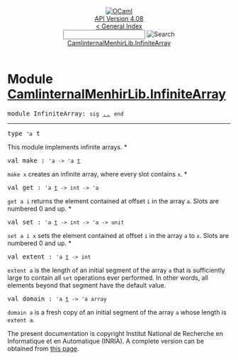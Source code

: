 <!-- ((! set title API !)) ((! set documentation !)) ((! set api !)) ((! set nobreadcrumb !)) -->
<div class="api"><header><nav class="toc brand"><a class="brand" href="https://ocaml.org/"><img src="colour-logo-gray.svg" class="svg" alt="OCaml"></a></nav><nav class="toc"><div class="toc_version"><a href="/docs" id="version-select">API Version 4.08</a></div><a href="index.html">&lt; General Index</a><div class="api_search"><input type="text" name="apisearch" id="api_search" oninput="mySearch(false);" onkeypress="this.oninput();" onclick="this.oninput();" onpaste="this.oninput();">
<img src="search_icon.svg" alt="Search" class="svg" onclick="mySearch(false)"></div>
<div id="search_results"></div><div class="toc_title"><a href="#top">CamlinternalMenhirLib.InfiniteArray</a></div><ul></ul></nav></header>

<h1>Module <a href="type_CamlinternalMenhirLib.InfiniteArray.html">CamlinternalMenhirLib.InfiniteArray</a></h1>

<pre><span id="MODULEInfiniteArray"><span class="keyword">module</span> InfiniteArray</span>: <code class="code"><span class="keyword">sig</span></code> <a href="CamlinternalMenhirLib.InfiniteArray.html">..</a> <code class="code"><span class="keyword">end</span></code></pre><hr width="100%">

<pre><span id="TYPEt"><span class="keyword">type</span> <code class="type">'a</code> t</span> </pre>
<div class="info ">
<div class="info-desc">
<p>This module implements infinite arrays. *</p>
</div>
</div>


<pre><span id="VALmake"><span class="keyword">val</span> make</span> : <code class="type">'a -&gt; 'a <a href="CamlinternalMenhirLib.InfiniteArray.html#TYPEt">t</a></code></pre><div class="info ">
<div class="info-desc">
<p><code class="code">make&nbsp;x</code> creates an infinite array, where every slot contains <code class="code">x</code>. *</p>
</div>
</div>

<pre><span id="VALget"><span class="keyword">val</span> get</span> : <code class="type">'a <a href="CamlinternalMenhirLib.InfiniteArray.html#TYPEt">t</a> -&gt; int -&gt; 'a</code></pre><div class="info ">
<div class="info-desc">
<p><code class="code">get&nbsp;a&nbsp;i</code> returns the element contained at offset <code class="code">i</code> in the array <code class="code">a</code>.
   Slots are numbered 0 and up. *</p>
</div>
</div>

<pre><span id="VALset"><span class="keyword">val</span> set</span> : <code class="type">'a <a href="CamlinternalMenhirLib.InfiniteArray.html#TYPEt">t</a> -&gt; int -&gt; 'a -&gt; unit</code></pre><div class="info ">
<div class="info-desc">
<p><code class="code">set&nbsp;a&nbsp;i&nbsp;x</code> sets the element contained at offset <code class="code">i</code> in the array
    <code class="code">a</code> to <code class="code">x</code>. Slots are numbered 0 and up. *</p>
</div>
</div>

<pre><span id="VALextent"><span class="keyword">val</span> extent</span> : <code class="type">'a <a href="CamlinternalMenhirLib.InfiniteArray.html#TYPEt">t</a> -&gt; int</code></pre><div class="info ">
<div class="info-desc">
<p><code class="code">extent&nbsp;a</code> is the length of an initial segment of the array <code class="code">a</code>
    that is sufficiently large to contain all <code class="code">set</code> operations ever
    performed. In other words, all elements beyond that segment have
    the default value.</p>
</div>
</div>

<pre><span id="VALdomain"><span class="keyword">val</span> domain</span> : <code class="type">'a <a href="CamlinternalMenhirLib.InfiniteArray.html#TYPEt">t</a> -&gt; 'a array</code></pre><div class="info ">
<div class="info-desc">
<p><code class="code">domain&nbsp;a</code> is a fresh copy of an initial segment of the array <code class="code">a</code>
    whose length is <code class="code">extent&nbsp;a</code>.</p>
</div>
</div>

<div class="copyright">The present documentation is copyright Institut National de Recherche en Informatique et en Automatique (INRIA). A complete version can be obtained from <a href="http://caml.inria.fr/pub/docs/manual-ocaml/">this page</a>.</div></div>